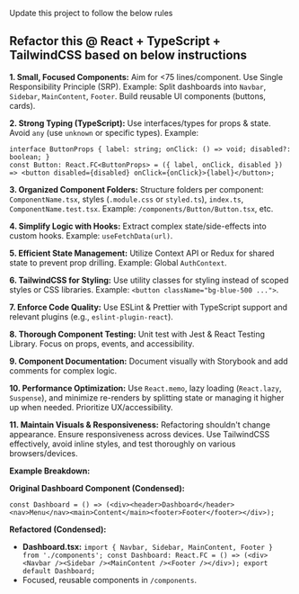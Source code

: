 ﻿Update this project to follow the below rules

## Refactor this @ React + TypeScript + TailwindCSS based on below instructions

**1. Small, Focused Components:** Aim for <75 lines/component. Use Single Responsibility Principle (SRP). Example: Split dashboards into `Navbar`, `Sidebar`, `MainContent`, `Footer`. Build reusable UI components (buttons, cards).

**2. Strong Typing (TypeScript):** Use interfaces/types for props & state. Avoid `any` (use `unknown` or specific types). Example:
   ```tsx
   interface ButtonProps { label: string; onClick: () => void; disabled?: boolean; }
   const Button: React.FC<ButtonProps> = ({ label, onClick, disabled }) => <button disabled={disabled} onClick={onClick}>{label}</button>;
   ```

**3. Organized Component Folders:**  Structure folders per component: `ComponentName.tsx`, styles (`.module.css` or `styled.ts`), `index.ts`, `ComponentName.test.tsx`. Example: `/components/Button/Button.tsx`, etc.

**4. Simplify Logic with Hooks:** Extract complex state/side-effects into custom hooks. Example: `useFetchData(url)`.

**5. Efficient State Management:** Utilize Context API or Redux for shared state to prevent prop drilling. Example: Global `AuthContext`.

**6. TailwindCSS for Styling:** Use utility classes for styling instead of scoped styles or CSS libraries. Example: `<button className="bg-blue-500 ...">`.

**7. Enforce Code Quality:** Use ESLint & Prettier with TypeScript support and relevant plugins (e.g., `eslint-plugin-react`).

**8. Thorough Component Testing:** Unit test with Jest & React Testing Library. Focus on props, events, and accessibility.

**9. Component Documentation:** Document visually with Storybook and add comments for complex logic.

**10. Performance Optimization:** Use `React.memo`, lazy loading (`React.lazy`, `Suspense`), and minimize re-renders by splitting state or managing it higher up when needed. Prioritize UX/accessibility.

**11. Maintain Visuals & Responsiveness:** Refactoring shouldn't change appearance. Ensure responsiveness across devices. Use TailwindCSS effectively, avoid inline styles, and test thoroughly on various browsers/devices.

**Example Breakdown:**

**Original Dashboard Component (Condensed):**
```tsx
const Dashboard = () => (<div><header>Dashboard</header><nav>Menu</nav><main>Content</main><footer>Footer</footer></div>);
```

**Refactored (Condensed):**
- **Dashboard.tsx:** `import { Navbar, Sidebar, MainContent, Footer } from './components'; const Dashboard: React.FC = () => (<div><Navbar /><Sidebar /><MainContent /><Footer /></div>); export default Dashboard;`
- Focused, reusable components in `/components`.
